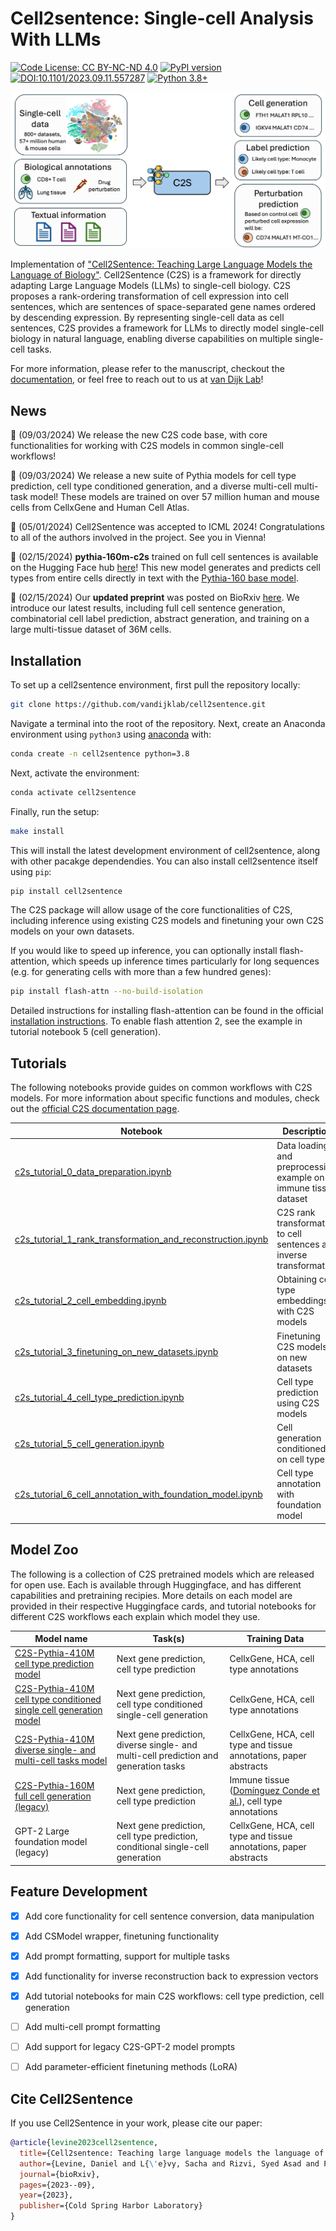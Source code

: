 # Cell2sentence: Single-cell Analysis With LLMs

[![Code License: CC BY-NC-ND 4.0](https://img.shields.io/badge/License-CC_BY--NC--ND_4.0-lightgrey.svg)](https://creativecommons.org/licenses/by-nc-nd/4.0/)
[![PyPI version](https://badge.fury.io/py/cell2sentence.svg)](https://badge.fury.io/py/cell2sentence)
[![DOI:10.1101/2023.09.11.557287](http://img.shields.io/badge/DOI-10.1101/2023.09.11.557287-B31B1B.svg)](https://doi.org/10.1101/2023.09.11.557287)
[![Python 3.8+](https://img.shields.io/badge/python-3.8+-blue.svg)](https://www.python.org/downloads/release/python-380/)

![cell2sentence workflow image](c2s_overview.png)

Implementation of ["Cell2Sentence: Teaching Large Language Models the Language of Biology"](https://www.biorxiv.org/content/10.1101/2023.09.11.557287v3.full.pdf).
Cell2Sentence (C2S) is a framework for directly adapting Large Language Models (LLMs) to single-cell biology. C2S proposes a rank-ordering transformation of cell 
expression into cell sentences, which are sentences of space-separated gene names ordered by descending expression. By representing single-cell data as cell 
sentences, C2S provides a framework for LLMs to directly model single-cell biology in natural language, enabling diverse capabilities on multiple single-cell
tasks.

For more information, please refer to the manuscript, checkout the [documentation](https://vandijklab-cell2sentence.readthedocs.io/), or feel free to reach out to us at [van Dijk Lab](https://www.vandijklab.org/)!


## News

🎉 (09/03/2024) We release the new C2S code base, with core functionalities for working with C2S models in common single-cell workflows!

🎉 (09/03/2024) We release a new suite of Pythia models for cell type prediction, cell type conditioned generation, and a diverse multi-cell multi-task model! These models are trained on over 57 million human and mouse cells from CellxGene and Human Cell Atlas.

🎉 (05/01/2024) Cell2Sentence was accepted to ICML 2024! Congratulations to all of the authors involved in the project. See you in Vienna!

🎉 (02/15/2024) **pythia-160m-c2s** trained on full cell sentences is available on the Hugging Face hub [here](https://huggingface.co/vandijklab/pythia-160m-c2s)! This new model generates and predicts cell types from entire cells directly in text with the [Pythia-160 base model](https://huggingface.co/EleutherAI/pythia-160m).

🎉 (02/15/2024) Our **updated preprint** was posted on BioRxiv [here](https://www.biorxiv.org/content/10.1101/2023.09.11.557287v3). We introduce our latest results, including full cell sentence generation, combinatorial cell label prediction, abstract generation, and training on a large multi-tissue dataset of 36M cells.


## Installation

To set up a cell2sentence environment, first pull the repository locally:
```bash
git clone https://github.com/vandijklab/cell2sentence.git
```

Navigate a terminal into the root of the repository. Next, create an Anaconda environment using `python3` using [anaconda](https://docs.anaconda.com/anaconda/install/) with:
```bash
conda create -n cell2sentence python=3.8
```

Next, activate the environment:
```bash
conda activate cell2sentence
```

Finally, run the setup:
```bash
make install
```

This will install the latest development environment of cell2sentence, along with other pacakge dependendies. You can also install cell2sentence itself using `pip`:
```bash
pip install cell2sentence
```

The C2S package will allow usage of the core functionalities of C2S, including inference using existing C2S models and finetuning your own C2S models on your own datasets.

If you would like to speed up inference, you can optionally install flash-attention, which speeds up inference times particularly for long sequences (e.g. for generating cells with more than a few hundred genes):
```bash
pip install flash-attn --no-build-isolation
```
Detailed instructions for installing flash-attention can be found in the official [installation instructions](https://github.com/Dao-AILab/flash-attention?tab=readme-ov-file#installation-and-features). To enable flash attention 2, see the example in tutorial notebook 5 (cell generation).

## Tutorials

The following notebooks provide guides on common workflows with C2S models. For more information about specific functions and modules, check out the [official C2S documentation page](https://vandijklab-cell2sentence.readthedocs.io/).

| Notebook | Description                                             |
----------|---------------------------------------------------------|
| [c2s_tutorial_0_data_preparation.ipynb](tutorials/c2s_tutorial_0_data_preparation.ipynb) | Data loading and preprocessing example on an immune tissue dataset
| [c2s_tutorial_1_rank_transformation_and_reconstruction.ipynb](tutorials/c2s_tutorial_1_rank_transformation_and_reconstruction.ipynb) | C2S rank transformation to cell sentences and inverse transformation
| [c2s_tutorial_2_cell_embedding.ipynb](tutorials/c2s_tutorial_2_cell_embedding.ipynb) | Obtaining cell type embeddings with C2S models
| [c2s_tutorial_3_finetuning_on_new_datasets.ipynb](tutorials/c2s_tutorial_3_finetuning_on_new_datasets.ipynb) | Finetuning C2S models on new datasets
| [c2s_tutorial_4_cell_type_prediction.ipynb](tutorials/c2s_tutorial_4_cell_type_prediction.ipynb) | Cell type prediction using C2S models
| [c2s_tutorial_5_cell_generation.ipynb](tutorials/c2s_tutorial_5_cell_generation.ipynb) | Cell generation conditioned on cell type
| [c2s_tutorial_6_cell_annotation_with_foundation_model.ipynb](tutorials/c2s_tutorial_6_cell_annotation_with_foundation_model.ipynb) | Cell type annotation with foundation model


## Model Zoo

The following is a collection of C2S pretrained models which are released for open use. Each is available through Huggingface, and has different capabilities
and pretraining recipies. More details on each model are provided in their respective Huggingface cards, and tutorial notebooks for different C2S workflows
each explain which model they use.

| Model name | Task(s)                   | Training Data                         |
----------|---------------------------------------------------------|------|
| [C2S-Pythia-410M cell type prediction model](https://huggingface.co/vandijklab/C2S-Pythia-410m-cell-type-prediction) | Next gene prediction, cell type prediction | CellxGene, HCA, cell type annotations
| [C2S-Pythia-410M cell type conditioned single cell generation model](https://huggingface.co/vandijklab/C2S-Pythia-410m-cell-type-conditioned-cell-generation) | Next gene prediction, cell type conditioned single-cell generation | CellxGene, HCA, cell type annotations
| [C2S-Pythia-410M diverse single- and multi-cell tasks model](https://huggingface.co/vandijklab/C2S-Pythia-410m-diverse-single-and-multi-cell-tasks) | Next gene prediction, diverse single- and multi-cell prediction and generation tasks | CellxGene, HCA, cell type and tissue annotations, paper abstracts
| [C2S-Pythia-160M full cell generation (legacy)](https://huggingface.co/vandijklab/pythia-160m-c2s) | Next gene prediction, cell type prediction | Immune tissue ([Domínguez Conde et al.](https://www.science.org/doi/full/10.1126/science.abl5197)), cell type annotations
| GPT-2 Large foundation model (legacy) | Next gene prediction, cell type prediction, conditional single-cell generation | CellxGene, HCA, cell type and tissue annotations, paper abstracts


## Feature Development
- [x] Add core functionality for cell sentence conversion, data manipulation
- [x] Add CSModel wrapper, finetuning functionality
- [x] Add prompt formatting, support for multiple tasks
- [x] Add functionality for inverse reconstruction back to expression vectors
- [x] Add tutorial notebooks for main C2S workflows: cell type prediction, cell generation
- [ ] Add multi-cell prompt formatting
- [ ] Add support for legacy C2S-GPT-2 model prompts
- [ ] Add parameter-efficient finetuning methods (LoRA)


## Cite Cell2Sentence

If you use Cell2Sentence in your work, please cite our paper:

```bibtex
@article{levine2023cell2sentence,
  title={Cell2sentence: Teaching large language models the language of biology},
  author={Levine, Daniel and L{\'e}vy, Sacha and Rizvi, Syed Asad and Pallikkavaliyaveetil, Nazreen and Chen, Xingyu and Zhang, David and Ghadermarzi, Sina and Wu, Ruiming and Zheng, Zihe and Vrkic, Ivan and others},
  journal={bioRxiv},
  pages={2023--09},
  year={2023},
  publisher={Cold Spring Harbor Laboratory}
}
```

